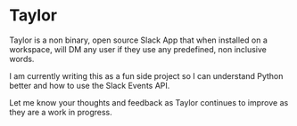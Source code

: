 # Taylor

Taylor is a non binary, open source Slack App that when installed on a workspace, will DM any user if they use any predefined, non inclusive words. 

I am currently writing this as a fun side project so I can understand Python better and how to use the Slack Events API. 

Let me know your thoughts and feedback as Taylor continues to improve as they are a work in progress.
